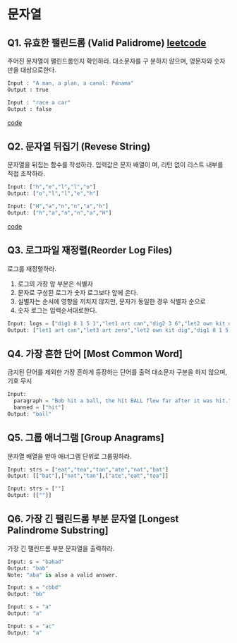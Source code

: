 # 문자열

## Q1. 유효한 팰린드롬 (Valid Palidrome) [leetcode](https://leetcode.com/problems/valid-palindrome/)
주어진 문자열이 팰린드롬인지 확인하라. 대소문자를 구
분하지 않으며, 영문자와 숫자만을 대상으로한다.

 ``` python
Input : "A man, a plan, a canal: Panama"
Output : true

Input : "race a car"
Output : false
```
[code](https://github.com/minjung-s/Algorithm/blob/master/1.%EB%AC%B8%EC%9E%90%EC%97%B4/validPalindrome.py)

## Q2. 문자열 뒤집기 (Revese String)
문자열을 뒤집는 함수를 작성하라. 입력값은 문자 배열이
며, 리턴 없이 리스트 내부를 직접 조작하라.

```python
Input: ["h","e","l","l","o"]
Output: ["o","l","l","e","h"]

Input: ["H","a","n","n","a","h"]
Output: ["h","a","n","n","a","H"]
```
[code](https://github.com/minjung-s/Algorithm/blob/master/1.%EB%AC%B8%EC%9E%90%EC%97%B4/reverseString.py)

## Q3. 로그파일 재정렬(Reorder Log Files)
로그를 재정렬하라.
1. 로그의 가장 앞 부분은 식별자
2. 문자로 구성된 로그가 숫자 로그보다 앞에 온다.
3. 실별자는 순서에 영향을 끼치지 않지만, 문자가 동일한 경우 식별자 순으로
4. 숫자 로그는 입력순서대로한다.
```python
Input: logs = ["dig1 8 1 5 1","let1 art can","dig2 3 6","let2 own kit dig","let3 art zero"]
Output: ["let1 art can","let3 art zero","let2 own kit dig","dig1 8 1 5 1","dig2 3 6"]
```


## Q4. 가장 흔한 단어 [Most Common Word]
금지된 단어를 제외한 가장 흔하게 등장하는 단어를 출력
대소문자 구분을 하지 않으며, 기호 무시

```python
Input:
  paragraph = "Bob hit a ball, the hit BALL flew far after it was hit."
  banned = ["hit"]
Output: "ball"
```


## Q5. 그룹 애너그램 [Group Anagrams]
문자열 배열을 받아 애너그램 단위로 그룹핑하라.
```python
Input: strs = ["eat","tea","tan","ate","nat","bat"]
Output: [["bat"],["nat","tan"],["ate","eat","tea"]]

Input: strs = [""]
Output: [[""]]
```


## Q6. 가장 긴 팰린드롬 부분 문자열 [Longest Palindrome Substring]
가장 긴 팰린드롬 부분 문자열을 출력하라.
```python
Input: s = "babad"
Output: "bab"
Note: "aba" is also a valid answer.

Input: s = "cbbd"
Output: "bb"

Input: s = "a"
Output: "a"

Input: s = "ac"
Output: "a"
```
